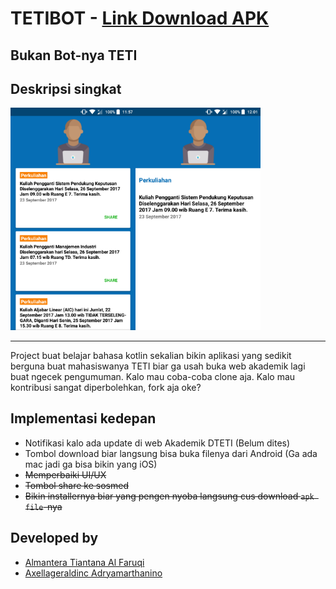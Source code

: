 # TETIBOT - [Link Download APK](https://github.com/almanalfaruq/Tetibot/releases/)
## Bukan Bot-nya TETI
## Deskripsi singkat
<img src="https://github.com/almanalfaruq/Tetibot/blob/master/screenshot/Home.png " alt="Home Screen" width="200"><img src="https://github.com/almanalfaruq/Tetibot/blob/master/screenshot/Click%20card%20view.png " alt="Clicked card view" width="200">


---
Project buat belajar bahasa kotlin sekalian bikin aplikasi yang sedikit berguna buat mahasiswanya TETI biar ga usah buka web akademik lagi buat ngecek pengumuman. Kalo mau coba-coba clone aja. Kalo mau kontribusi sangat diperbolehkan, fork aja oke?
## Implementasi kedepan
* Notifikasi kalo ada update di web Akademik DTETI (Belum dites)
* Tombol download biar langsung bisa buka filenya dari Android (Ga ada mac jadi ga bisa bikin yang iOS)
* ~~Memperbaiki UI/UX~~
* ~~Tombol share ke sosmed~~
* ~~Bikin installernya biar yang pengen nyoba langsung cus download `apk file`-nya~~

## Developed by
* [Almantera Tiantana Al Faruqi](https://www.instagram.com/almanalfaruq/ "IG-nya Alman")
* [Axellageraldinc Adryamarthanino](https://www.instagram.com/axellageraldinc/ "IG-nya Axell")

